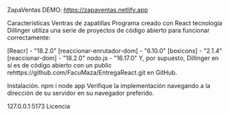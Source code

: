 ZapaVentas
DEMO: https://zapaventas.netlify.app

Características
Ventras de zapatillas
Programa creado con React
tecnología
Dillinger utiliza una serie de proyectos de código abierto para funcionar correctamente:

[Reacr] - "18.2.0"
[reaccionar-enrutador-dom] - "6.10.0"
[boxicons] - "2.1.4"
[reaccionar-dom] - "18.2.0"
nodo.js - "16.17.0"
Y, por supuesto, Dillinger en sí es de código abierto con un public rehttps://github.com/FacuMaza/EntregaReact.git
en GitHub.

Instalación.
npm i
node app
Verifique la implementación navegando a la dirección de su servidor en
su navegador preferido.

127.0.0.1:5173
Licencia
